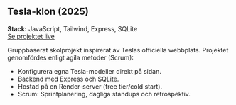 ## Tesla-klon (2025)

**Stack:** JavaScript, Tailwind, Express, SQLite  
[Se projektet live](https://tesla-clone-ok3b.onrender.com)

Gruppbaserat skolprojekt inspirerat av Teslas officiella webbplats. Projektet genomfördes enligt agila metoder (Scrum):

- Konfigurera egna Tesla-modeller direkt på sidan.
- Backend med Express och SQLite.
- Hostad på en Render-server (free tier/cold start).
- Scrum: Sprintplanering, dagliga standups och retrospektiv.
